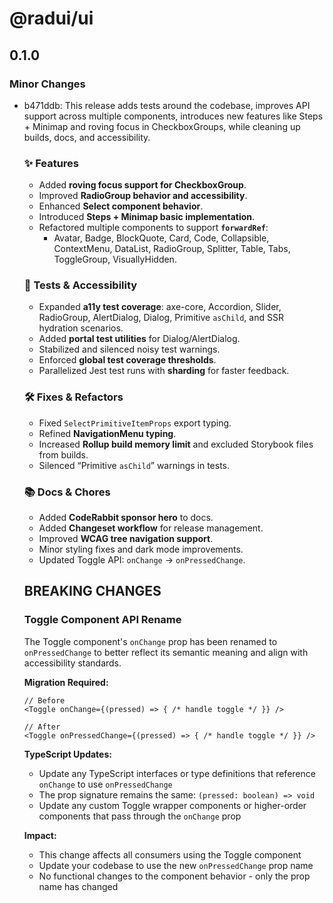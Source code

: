 # @radui/ui

## 0.1.0

### Minor Changes

- b471ddb: This release adds tests around the codebase, improves API support across multiple components, introduces new features like Steps + Minimap and roving focus in CheckboxGroups, while cleaning up builds, docs, and accessibility.

  ### ✨ Features

  - Added **roving focus support for CheckboxGroup**.
  - Improved **RadioGroup behavior and accessibility**.
  - Enhanced **Select component behavior**.
  - Introduced **Steps + Minimap basic implementation**.
  - Refactored multiple components to support **`forwardRef`**:
    - Avatar, Badge, BlockQuote, Card, Code, Collapsible, ContextMenu, DataList, RadioGroup, Splitter, Table, Tabs, ToggleGroup, VisuallyHidden.

  ### 🧪 Tests & Accessibility

  - Expanded **a11y test coverage**: axe-core, Accordion, Slider, RadioGroup, AlertDialog, Dialog, Primitive `asChild`, and SSR hydration scenarios.
  - Added **portal test utilities** for Dialog/AlertDialog.
  - Stabilized and silenced noisy test warnings.
  - Enforced **global test coverage thresholds**.
  - Parallelized Jest test runs with **sharding** for faster feedback.

  ### 🛠 Fixes & Refactors

  - Fixed `SelectPrimitiveItemProps` export typing.
  - Refined **NavigationMenu typing**.
  - Increased **Rollup build memory limit** and excluded Storybook files from builds.
  - Silenced “Primitive `asChild`” warnings in tests.

  ### 📚 Docs & Chores

  - Added **CodeRabbit sponsor hero** to docs.
  - Added **Changeset workflow** for release management.
  - Improved **WCAG tree navigation support**.
  - Minor styling fixes and dark mode improvements.
  - Updated Toggle API: `onChange` → `onPressedChange`.

  ## BREAKING CHANGES

  ### Toggle Component API Rename

  The Toggle component's `onChange` prop has been renamed to `onPressedChange` to better reflect its semantic meaning and align with accessibility standards.

  **Migration Required:**

  ```tsx
  // Before
  <Toggle onChange={(pressed) => { /* handle toggle */ }} />

  // After
  <Toggle onPressedChange={(pressed) => { /* handle toggle */ }} />
  ```

  **TypeScript Updates:**

  - Update any TypeScript interfaces or type definitions that reference `onChange` to use `onPressedChange`
  - The prop signature remains the same: `(pressed: boolean) => void`
  - Update any custom Toggle wrapper components or higher-order components that pass through the `onChange` prop

  **Impact:**

  - This change affects all consumers using the Toggle component
  - Update your codebase to use the new `onPressedChange` prop name
  - No functional changes to the component behavior - only the prop name has changed
